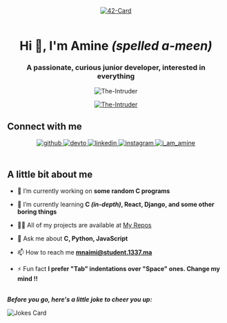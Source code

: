 <!-- Umm, I don't think you should be here, but suit yourself anyways -->
<br></br>
<div align="center">
  <a href="https://github.com/JaeSeoKim/badge42" target="_blank">
    <img src="https://badge42.herokuapp.com/api/stats/mnaimi?cursus=42cursus" alt=42-Card />
  </a>
  <!--
  <a href="https://github.com/JaeSeoKim/badge42" target="_blank">
    <img src="https://badge42.herokuapp.com/api/stats/mnaimi?cursus=C%20Piscine" alt=42-Card />
  </a>
  -->
</div>
<br/>

<h1 align="center">Hi 👋, I'm Amine <i>(spelled a-meen)</i></h1>
<h3 align="center">A passionate, curious junior developer, interested in everything</h3>
<p align="center"> <img src="https://komarev.com/ghpvc/?username=The-Intruder&label=Profile%20views&color=0e75b6&style=flat" alt="The-Intruder" /> </p>

<p align="center"> <a href="https://github.com/ryo-ma/github-profile-trophy"><img src="https://github-profile-trophy.vercel.app/?username=The-Intruder&theme=onedark" alt="The-Intruder" /></a> </p>

## Connect with me  
<div align="center">
<a href="https://github.com/The-Intruder" target="_blank">
  <img src=https://img.shields.io/badge/github-%2324292e.svg?&style=for-the-badge&logo=github&logoColor=white alt=github style="margin-bottom: 5px;" />
</a>
<a href="https://dev.to/https://dev.to/amin_n" target="_blank">
  <img src=https://img.shields.io/badge/dev.to-%2308090A.svg?&style=for-the-badge&logo=dev.to&logoColor=white alt=devto style="margin-bottom: 5px;" />
</a>
<a href="#" target="_blank">
  <img src=https://img.shields.io/badge/linkedin-%231E77B5.svg?&style=for-the-badge&logo=linkedin&logoColor=white alt=linkedin style="margin-bottom: 5px;" />
</a>
<a href="https://instagram.com/amins_little_world" target="_blank">
  <img src=https://img.shields.io/badge/instagram-%23000000.svg?&style=for-the-badge&logo=instagram&logoColor=white alt=instagram style="margin-bottom: 5px;" />
</a>  
<a href="https://twitter.com/i_am_amine" target="blank">
  <img src="https://img.shields.io/twitter/follow/i_am_amine?logo=twitter&style=for-the-badge" alt="i_am_amine" />
</a>
  
</div>
<br/> 


## A little bit about me
- 🔭 I’m currently working on **some random C programs**

- 🌱 I’m currently learning **C *(in-depth)*, React, Django, and some other boring things**

- 👨‍💻 All of my projects are available at [My Repos](https://github.com/The-Intruder?tab=repositories)

- 💬 Ask me about **C, Python, JavaScript**

- 📫 How to reach me **mnaimi@student.1337.ma**

- ⚡ Fun fact **I prefer "Tab" indentations over "Space" ones. Change my mind !!**
<br></br>


_**Before you go, here's a little joke to cheer you up:**_

![Jokes Card](https://readme-jokes.vercel.app/api?theme=random)


